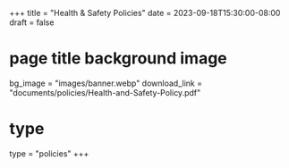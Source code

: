 +++
title = "Health & Safety Policies"
date = 2023-09-18T15:30:00-08:00
draft = false
# page title background image
bg_image = "images/banner.webp"
download_link  = "documents/policies/Health-and-Safety-Policy.pdf"
# type
type = "policies"
+++
